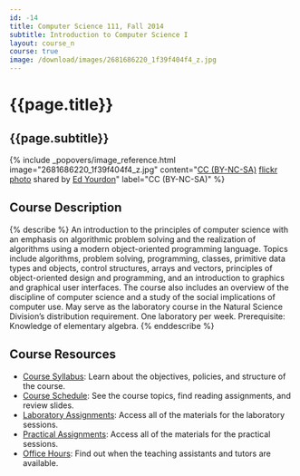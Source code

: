 ```yaml
---
id: -14
title: Computer Science 111, Fall 2014
subtitle: Introduction to Computer Science I
layout: course_n
course: true
image: /download/images/2681686220_1f39f404f4_z.jpg
---
```


# {{page.title}}
## {{page.subtitle}}

<!-- Include header image -->
{% include _popovers/image_reference.html image="2681686220_1f39f404f4_z.jpg" content="<a href='http://creativecommons.org/licenses/by-nc-sa/2.0/'>CC (BY-NC-SA)</a> <a title='Thinking about the code' href='http://flickr.com/photos/yourdon/2681686220'>flickr photo</a> shared by <a href='http://flickr.com/people/yourdon'>Ed Yourdon</a>" label="CC (BY-NC-SA)" %}

## Course Description

{% describe %}
An introduction to the principles of computer science with an emphasis on algorithmic problem solving and the
realization of algorithms using a modern object-oriented programming language. Topics include algorithms, problem
solving, programming, classes, primitive data types and objects, control structures, arrays and vectors, principles of
object-oriented design and programming, and an introduction to graphics and graphical user interfaces. The course also
includes an overview of the discipline of computer science and a study of the social implications of computer use. May
serve as the laboratory course in the Natural Science Division’s distribution requirement. One laboratory per week.
Prerequisite: Knowledge of elementary algebra.
{% enddescribe %}

## Course Resources

<ul class="fa-ul">

<li><i class="fa-li fa fa-arrow-right"></i><a href="{{site.baseurl}}teaching/cs111F2014/provide/syllabus/cs111F2014-syllabus.pdf"
class="major">Course Syllabus</a>: Learn about the objectives, policies, and structure of the course.

<li><i class="fa-li fa fa-arrow-right"></i><a href="{{site.baseurl}}teaching/cs111F2014/schedule/"
class="major">Course Schedule</a>: See the course topics, find reading assignments, and review slides.

<li><i class="fa-li fa fa-arrow-right"></i><a href="{{site.baseurl}}teaching/cs111F2014/laboratories/"
class="major">Laboratory Assignments</a>: Access all of the materials for the laboratory sessions.

<li><i class="fa-li fa fa-arrow-right"></i><a href="{{site.baseurl}}teaching/cs111F2014/practicals/"
class="major">Practical Assignments</a>: Access all of the materials for the practical sessions.

<li><i class="fa-li fa fa-arrow-right"></i><a href="{{site.baseurl}}teaching/cs111F2014/officehours/"
class="major">Office Hours</a>: Find out when the teaching assistants and tutors are available.

</ul>
